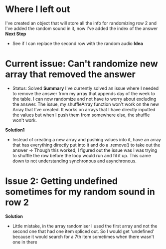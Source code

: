 # Where I left out 
I've created an object that will store all the info for randomizing row 2 and I've added the random sound in it, now I've added the index of the answer
**Next Step**
- See if I can replace the second row with the random audio
**Idea**




# Current issue: Can't randomize new array that removed the answer
- Status: Solved 
**Summary**
I've currently solved an issue where I needed to remove the answer from my array that appends day of the week to the table. I can now randomize and not have to worry about excluding the answer. The issue, my shuffleArray function won't work on the new Array that I've created. It works on arrays that I have directly inputted the values but when I push them from somewhere else, the shuffle won't work. 

**Solution1** 
- Instead of creating a new array and pushing values into it, have an array that has everything directly put into it and do a .remove() to take out the answer
=> Though this worked, I figured out the issue was I was trying to shuffle the row before the loop would run and fil it up. This came down to not understanding synchronous and asynchronous. 

# Issue 2: Getting undefined sometimes for my random sound in row 2
**Solution**
- Little mistake, in the array randomiser I used the first array and not the second one that had one item spliced out. So I would get 'undefined' because it would search for a 7th item sometimes when there wasn't one in there